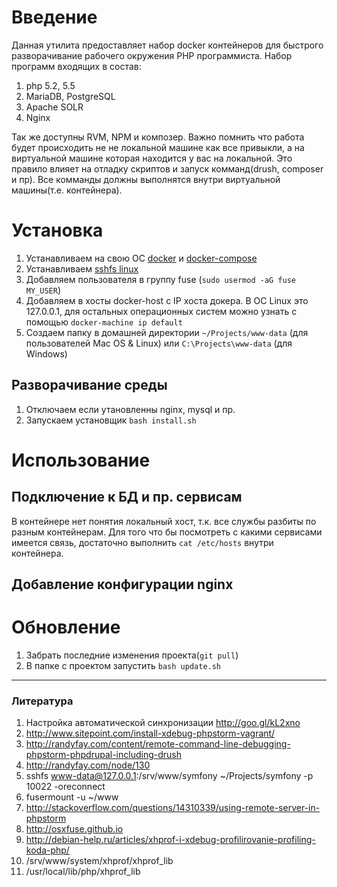 # Введение

Данная утилита предоставляет набор docker контейнеров для быстрого разворачивание рабочего окружения PHP программиста.
Набор программ входящих в состав:
1. php 5.2, 5.5
2. MariaDB, PostgreSQL
3. Apache SOLR
4. Nginx

Так же доступны RVM, NPM и композер.
Важно помнить что работа будет происходить не не локальной машине как все привыкли, а на виртуальной машине которая находится у вас на локальной.
Это правило влияет на отладку скриптов и запуск комманд(drush, composer и пр).
Все комманды должны выполнятся внутри виртуальной машины(т.е. контейнера).  

# Установка

1. Устанавливаем на свою ОС [docker](https://docs.docker.com/installation/) и [docker-compose](https://docs.docker.com/compose/install)
2. Устанавливаем [sshfs linux](https://www.digitalocean.com/community/tutorials/how-to-use-sshfs-to-mount-remote-file-systems-over-ssh)
3. Добавляем пользователя в группу fuse (`sudo usermod -aG fuse MY_USER`)
4. Добавляем в хосты docker-host с IP хоста докера. В ОС Linux это 127.0.0.1, для остальных операционных систем можно узнать с помощью `docker-machine ip default`
5. Создаем папку в домашней директории `~/Projects/www-data` (для пользователей Mac OS & Linux) или `С:\Projects\www-data` (для Windows)

## Разворачивание среды

1. Отключаем если утановленны nginx, mysql и пр.
2. Запускаем установщик `bash install.sh`

# Использование

## Подключение к БД и пр. сервисам

В контейнере нет понятия локальный хост, т.к. все службы разбиты по разным контейнерам.
Для того что бы посмотреть с какими сервисами имеется связь, достаточно выполнить `cat /etc/hosts` внутри контейнера.

## Добавление конфигурации nginx


# Обновление

1. Забрать последние изменения проекта(`git pull`)
2. В папке с проектом запустить `bash update.sh`

---
### Литература

1. Настройка автоматической синхронизации http://goo.gl/kL2xno
2. http://www.sitepoint.com/install-xdebug-phpstorm-vagrant/
3. http://randyfay.com/content/remote-command-line-debugging-phpstorm-phpdrupal-including-drush
4. http://randyfay.com/node/130
5. sshfs www-data@127.0.0.1:/srv/www/symfony ~/Projects/symfony -p 10022 -oreconnect
6. fusermount -u ~/www
7. http://stackoverflow.com/questions/14310339/using-remote-server-in-phpstorm
8. http://osxfuse.github.io
9. http://debian-help.ru/articles/xhprof-i-xdebug-profilirovanie-profiling-koda-php/
10. /srv/www/system/xhprof/xhprof_lib
11. /usr/local/lib/php/xhprof_lib
